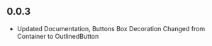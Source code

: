 ## 0.0.3

* Updated Documentation, Buttons Box Decoration Changed from Container to OutlinedButton


